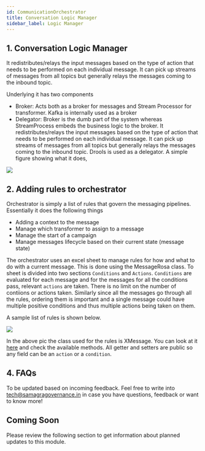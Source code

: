 ```yaml
---
id: CommunicationOrchestrator
title: Conversation Logic Manager
sidebar_label: Logic Manager
---
```


## 1. Conversation Logic Manager

It redistributes/relays the input messages based on the type of action that needs to be performed on each individual message. It can pick up streams of messages from all topics but generally relays the messages coming to the inbound topic.

Underlying it has two components

- Broker: Acts both as a broker for messages and Stream Processor for transformer. Kafka is internally used as a broker
- Delegator: Broker is the dumb part of the system whereas StreamProcess embeds the business logic to the broker. It redistributes/relays the input messages based on the type of action that needs to be performed on each individual message. It can pick up streams of messages from all topics but generally relays the messages coming to the inbound topic. Drools is used as a delegator. A simple figure showing what it does,

![](https://samagra-development.github.io/docs/img/drools.png)

## 2. Adding rules to orchestrator

Orchestrator is simply a list of rules that govern the messaging pipelines. Essentially it does the following things

- Adding a context to the message
- Manage which transformer to assign to a message
- Manage the start of a campaign
- Manage messages lifecycle based on their current state (message state)

The orchestrator uses an excel sheet to manage rules for how and what to do with a current message. This is done using the MessageRosa class. To sheet is divided into two sections `Conditions` and `Actions`. `Conditions` are evaluated for each message and for the messages for all the conditions pass, relevant `actions` are taken. There is no limit on the number of contiions or actions taken. Similarly since all the messages go through all the rules, ordering them is important and a single message could have multiple positive conditions and thus multiple actions being taken on them.

A sample list of rules is shown below.

![](https://samagra-development.github.io/docs/img/rules-1.png)

In the above pic the class used for the rules is XMessage. You can look at it [here](https://github.com/Samagra-Development/message-rosa/blob/master/src/main/java/messagerosa/core/model/XMessage.java) and check the available methods. All getter and setters are public so any field can be an `action` or a `condition`.

## 4. FAQs

To be updated based on incoming feedback. Feel free to write into tech@samagragovernance.in in case you have questions, feedback or want to know more!

## Coming Soon

Please review the following section to get information about planned updates to this module.
